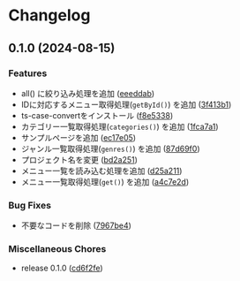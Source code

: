 # Changelog

## 0.1.0 (2024-08-15)


### Features

* all() に絞り込み処理を追加 ([eeeddab](https://github.com/ryohidaka/saizeriya/commit/eeeddabc29aa487e997ad4af65447421319fd171))
* IDに対応するメニュー取得処理(`getById()`) を追加 ([3f413b1](https://github.com/ryohidaka/saizeriya/commit/3f413b12814b426fa634f8194d57ec0260291fdb))
* ts-case-convertをインストール ([f8e5338](https://github.com/ryohidaka/saizeriya/commit/f8e5338770e19ca9855998f2b9bbc6c89cafa2e8))
* カテゴリー一覧取得処理(`categories()`) を追加 ([1fca7a1](https://github.com/ryohidaka/saizeriya/commit/1fca7a1caa5ca2ca8e2702eb49d935eda2de36d4))
* サンプルページを追加 ([ec17e05](https://github.com/ryohidaka/saizeriya/commit/ec17e05732ee89289a00c65b53059aa40b6d0568))
* ジャンル一覧取得処理(`genres()`) を追加 ([87d69f0](https://github.com/ryohidaka/saizeriya/commit/87d69f021a8576a9861e73e648707321cc8b6501))
* プロジェクト名を変更 ([bd2a251](https://github.com/ryohidaka/saizeriya/commit/bd2a251097a48ecbfe11c562599d7d510fe1e0ae))
* メニュー一覧を読み込む処理を追加 ([d25a211](https://github.com/ryohidaka/saizeriya/commit/d25a2112678ad225da4f39e9de6def492a7648b5))
* メニュー一覧取得処理(`get()`) を追加 ([a4c7e2d](https://github.com/ryohidaka/saizeriya/commit/a4c7e2dce640ba66349739d77508607f99df2a51))


### Bug Fixes

* 不要なコードを削除 ([7967be4](https://github.com/ryohidaka/saizeriya/commit/7967be4544b34b75791f728f96a132096e4e864a))


### Miscellaneous Chores

* release 0.1.0 ([cd6f2fe](https://github.com/ryohidaka/saizeriya/commit/cd6f2fe62c51a3a7aafc31df11c95cf0b5b18079))
